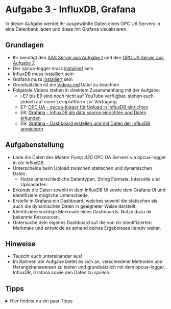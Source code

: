 # Aufgabe 3 - InfluxDB, Grafana
In dieser Aufgabe werdet ihr ausgewählte Daten eines OPC UA Servers in eine Datenbank laden und diese mit Grafana visualisieren.

## Grundlagen
* Ihr benötigt den [AAS Server aus Aufgabe 1](Aufgabe1.md) und den [OPC UA Server aus Aufgabe 2](Aufgabe2.md)
* Der opcua-logger muss [installiert](../Installation/opcua-logger.md) sein
* InfluxDB muss [installiert](../Installation/InfluxDB.md) sein
* Grafana muss [installiert](../Installation/Grafana.md) sein
* Grundsätzlich ist die [Videos.md](../Videos.md) Datei zu beachten
* Folgende Videos stehen in direktem Zusammenhang mit der Aufgabe:
  * :information_source: E7 bis E9 sind *noch* nicht auf YouTube verfügbar, stehen euch jedoch auf eurer Lernplattform zur Verfügung
  * E7: [OPC UA - opcua-logger für Upload in InfluxDB einrichten](https://www.youtube.com/channel/UC_sTSOiieIi2wCffZvL6D6A)
  * E8: [Grafana - InfluxDB als data source einrichten und Daten erkunden](https://www.youtube.com/channel/UC_sTSOiieIi2wCffZvL6D6A)
  * E9: [Grafana - Dashboard erstellen und mit Daten der InfluxDB anreichern](https://www.youtube.com/channel/UC_sTSOiieIi2wCffZvL6D6A)
  
## Aufgabenstellung
* Lade die Daten des *Master Pump 420* OPC UA Servers via opcua-logger in die InfluxDB.
* Unterscheide beim Upload zwischen statischen und dynamischen Daten.
  * Nutze unterschiedliche Datentypen, String Formate, Intervalle und Uploadarten.
* Erkunde die Daten sowohl in dem InfluxDB UI sowie dem Grafana UI und identifiziere mögliche Unterschiede.
* Erstelle in Grafana ein Dashboard, welches sowohl die statischen als auch die dynamischen Daten in geeigneter Weise darstellt.
* Identifiziere wichtige Merkmale eines Dashboards. Nutze dazu dir bekannte Ressourcen.
* Untersuche dein eigenes Dashboard auf die von dir identifizierten Merkmale und entwickle es anhand deines Ergebnisses iterativ weiter.

## Hinweise
* Tauscht euch untereinander aus!
* Im Rahmen der Aufgabe bietet es sich an, verschiedene Methoden und Herangehensweisen zu testen und grundsätzlich mit dem opcua-logger, InfluxDB, Grafana sowie den Daten *zu spielen*.

## Tipps
<details>
  <summary>Hier findest du ein paar Tipps</summary>
  <ul>
    <li>Die Daten müssen in der Datenbank identifizierbar sein</li>
    <li>Der opcua-logger erlaubt die Zuweisung mehrerer Tags, nutze dies, um Daten zu gruppieren</li>
  </ul>
</details>